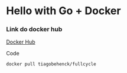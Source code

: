 # Hello with Go + Docker 

### Link do docker hub 
[Docker Hub](https://hub.docker.com/r/tiagobehenck/fullcycle)


Code


```docker pull tiagobehenck/fullcycle```